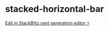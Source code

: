 # stacked-horizontal-bar

[Edit in StackBlitz next generation editor ⚡️](https://stackblitz.com/~/github.com/vishumane/stacked-horizontal-bar)